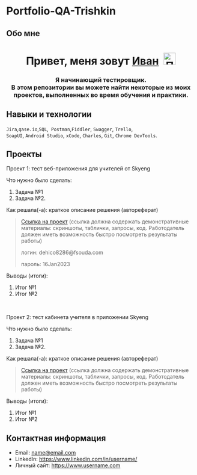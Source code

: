 # Portfolio-QA-Trishkin


## Обо мне 
<h1 align="center">Привет, меня зовут <a href="https://github.com/IvanTrishkin" target="_blank">Иван</a><span>&nbsp;&nbsp;<img src="https://github.com/blackcater/blackcater/raw/main/images/Hi.gif" alt="Привет" width="32" height="32"></span></h1>
<h3 align="center">Я начинающий тестировщик.<br>В этом репозитории вы можете найти некоторые из моих проектов, выполненных во время обучения и практики.</h3>

## Навыки и технологии
``Jira``,``qase.io``,``SQL``,`` Postman``,``Fiddler``, ``Swagger``, ``Trello``, <br>
``SoapUI``, ``Android Studio``, ``xCode``, ``Charles``, ``Git``, ``Chrome DevTools``.




## Проекты

<p> Проект 1: тест веб-приложения для учителей от Skyeng</p>
<p>Что нужно было сделать:<p>
<ol>
  <li>Задача №1</li>
  <li>Задача №2.</li>
</ol>

<p>Как решала(-а): краткое описание решения (автореферат)<p>

> <a href="https://testqa35.atlassian.net/wiki/spaces/MP/pages/33272/EX1+1">Ссылка на проект</a>
  (ссылка должна содержать демонстративные материалы: скриншоты, таблички, запросы, код. Работодатель должен иметь возможность быстро посмотреть результаты работы)
> <p> логин: dehico8286@fsouda.com </p>
> <p> пароль: 16Jan2023 </p>
 
 <p>Выводы (итоги):<p>
<ol>
  <li>Итог №1</li>
  <li>Итог №2</li>
</ol>


<br> 

<p> Проект 2: тест кабинета учителя в приложении Skyeng</p>
<p>Что нужно было сделать:<p>
<ol>
  <li>Задача №1</li>
  <li>Задача №2.</li>
</ol>

<p>Как решала(-а): краткое описание решения (автореферат)<p>

>  <a href="https://fogen.notion.site/fogen/1-2-Web-REST-API-Postman-5f1700d11e1840b2a4e244b38cb0190f">Ссылка на проект</a>
  (ссылка должна содержать демонстративные материалы: скриншоты, таблички, запросы, код. Работодатель должен иметь возможность быстро посмотреть результаты работы)
 
 <p>Выводы (итоги):<p>
<ol>
  <li>Итог №1</li>
  <li>Итог №2</li>
</ol>



## Контактная информация
- Email: name@email.com
- LinkedIn: https://www.linkedin.com/in/username/
- Личный сайт: https://www.username.com
